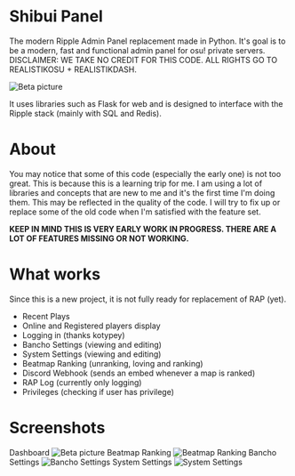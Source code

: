 # Shibui Panel
The modern Ripple Admin Panel replacement made in Python. It's goal is to be a modern, fast and functional admin panel for osu! private servers.
DISCLAIMER: WE TAKE NO CREDIT FOR THIS CODE. ALL RIGHTS GO TO REALISTIKOSU + REALISTIKDASH.

![Beta picture](https://i.imgur.com/dmu0bpv.png)

It uses libraries such as Flask for web and is designed to interface with the Ripple stack (mainly with SQL and Redis).

# About

You may notice that some of this code (especially the early one) is not too great. This is because this is a learning trip for me.
I am using a lot of libraries and concepts that are new to me and it's the first time I'm doing them.
This may be reflected in the quality of the code. I will try to fix up or replace some of the old code when I'm satisfied with the feature set.

**KEEP IN MIND THIS IS VERY EARLY WORK IN PROGRESS. THERE ARE A LOT OF FEATURES MISSING OR NOT WORKING.**

# What works
Since this is a new project, it is not fully ready for replacement of RAP (yet).
- Recent Plays
- Online and Registered players display
- Logging in (thanks kotypey)
- Bancho Settings (viewing and editing)
- System Settings (viewing and editing)
- Beatmap Ranking (unranking, loving and ranking)
- Discord Webhook (sends an embed whenever a map is ranked)
- RAP Log (currently only logging)
- Privileges (checking if user has privilege)

# Screenshots
Dashboard
![Beta picture](https://i.imgur.com/dmu0bpv.png)
Beatmap Ranking
![Beatmap Ranking](https://i.imgur.com/f2eNzDK.png)
Bancho Settings
![Bancho Settings](https://i.imgur.com/k4t1wPH.png)
System Settings
![System Settings](https://i.imgur.com/X2XUlQ4.png)
